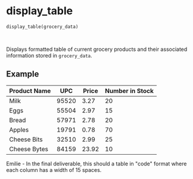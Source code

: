 # display_table

`display_table(grocery_data)`

<br>

Displays formatted table of current grocery products and their associated information stored in `grocery_data`.

## Example

| Product Name      | UPC   | Price  | Number in Stock |
| ----------------- | ---- |------| ------ |
| Milk | 95520  | 3.27 | 20 |
| Eggs  | 55504  | 2.97 | 15 |
| Bread  | 57971  | 2.78 |20 |
| Apples  | 19791  | 0.78 |70 |
| Cheese Bits  | 32510  | 2.99  | 25  |
| Cheese Bytes  | 84159  |23.92 | 10 |


Emilie - In the final deliverable, this should a table in "code" format where each column has a width of 15 spaces.
